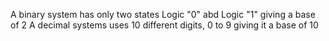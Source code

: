 A binary system has only two states Logic "0" abd Logic "1" giving a base of 2
A decimal systems uses 10 different digits, 0 to 9 giving it a base of 10
